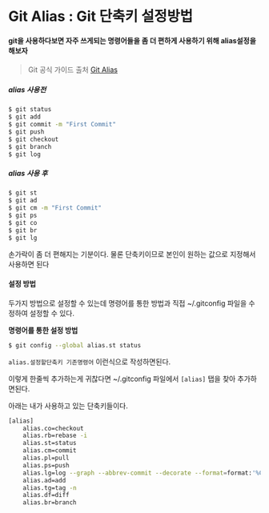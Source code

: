 # Git Alias : Git 단축키 설정방법

#### git을 사용하다보면 자주 쓰게되는 명령어들을 좀 더 편하게 사용하기 위해 alias설정을 해보자


> Git 공식 가이드 출처 [Git Alias](https://git-scm.com/book/en/v2/Git-Basics-Git-Aliases)

##### alias 사용전
```bash
$ git status
$ git add
$ git commit -m "First Commit"
$ git push
$ git checkout
$ git branch
$ git log
```
##### alias 사용 후
```bash
$ git st
$ git ad
$ git cm -m "First Commit"
$ git ps
$ git co
$ git br
$ git lg
```
손가락이 좀 더 편해지는 기분이다. 물론 단축키이므로 본인이 원하는 값으로 지정해서 사용하면 된다

#### 설정 방법
두가지 방법으로 설정할 수 있는데 명령어를 통한 방법과 직접 ~/.gitconfig 파일을 수정하여 설정할 수 있다.

**명령어를 통한 설정 방법**
```bash
$ git config --global alias.st status
```

```alias.설정할단축키 기존명령어``` 이런식으로 작성하면된다.

이렇게 한줄씩 추가하는게 귀찮다면 ~/.gitconfig 파일에서 ```[alias]``` 탭을 찾아 추가하면된다.

아래는 내가 사용하고 있는 단축키들이다.

```bash
[alias]
    alias.co=checkout
    alias.rb=rebase -i
    alias.st=status
    alias.cm=commit
    alias.pl=pull
    alias.ps=push
    alias.lg=log --graph --abbrev-commit --decorate --format=format:'%C(cyan)%h%C(reset) - %C(green)(%ar)%C(reset) %C(white)%s%C(reset) %C(dim white)- %an%C(reset)%C(yellow)%d%C(reset)' --all
    alias.ad=add
    alias.tg=tag -n
    alias.df=diff
    alias.br=branch
```